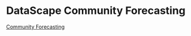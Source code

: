 # DataScape Community Forecasting

[Community Forecasting](https://datascape.github.com/community/)    


 


